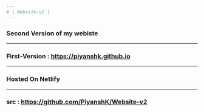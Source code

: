 ```yaml
---
# | Website-v2 |
---
```


### Second Version of my webiste

---

### First-Version : https://piyanshk.github.io

---

### Hosted On Netlify

---

### src : https://github.com/PiyanshK/Website-v2
